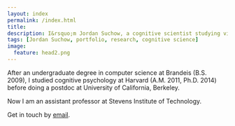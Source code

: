 ```yaml
---
layout: index
permalink: /index.html
title:
description: I&rsquo;m Jordan Suchow, a cognitive scientist studying vision, learning, memory, and technology.
tags: [Jordan Suchow, portfolio, research, cognitive science]
image:
  feature: head2.png
---
```


After an undergraduate degree in computer science at Brandeis (B.S. 2009), I studied cognitive psychology at Harvard (A.M. 2011, Ph.D. 2014) before doing a postdoc at University of California, Berkeley.

Now I am an assistant professor at Stevens Institute of Technology.

Get in touch by [email](mailto:jws@stevens.edu).
